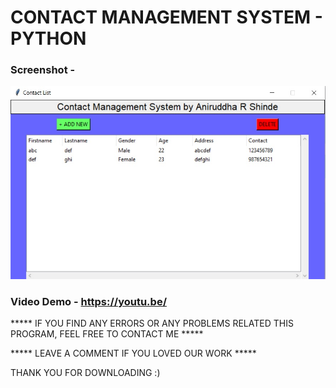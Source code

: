 
# CONTACT MANAGEMENT SYSTEM - PYTHON

### Screenshot - 

![ATM program](https://github.com/anirudddh/Contact-Management-System-In-Python/blob/b4e60bc7e0436246bc9d39073d0889ce6d398a35/Screenshot.jpg)

### Video Demo - https://youtu.be/ 

***** IF YOU FIND ANY ERRORS OR ANY PROBLEMS RELATED THIS PROGRAM, FEEL FREE TO CONTACT ME *****  


***** LEAVE A COMMENT IF YOU LOVED OUR WORK *****






THANK YOU FOR DOWNLOADING :) 
